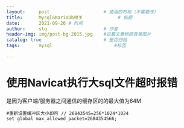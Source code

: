 ```yaml
---
layout:     post   				    # 使用的布局（不需要改）
title:      Mysql&MariaDb相关				# 标题 
date:       2021-09-26 # 时间
author:     stq 					# 作者
header-img: img/post-bg-2015.jpg 	#这篇文章标题背景图片
catalog: true 						# 是否归档
tags:		mysql						#标签
   
---
```

# 使用Navicat执行大sql文件超时报错
是因为客户端/服务器之间通信的缓存区的的最大值为64M
```mysql
#重新设置缓冲区大小即可 // 26843545=256*1024*1024
set global max_allowed_packet=2684354566;
```